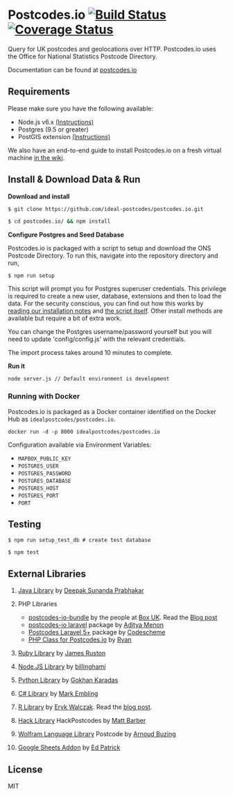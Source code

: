 # Postcodes.io [![Build Status](https://travis-ci.org/ideal-postcodes/postcodes.io.png)](https://travis-ci.org/ideal-postcodes/postcodes.io) [![Coverage Status](https://coveralls.io/repos/github/ideal-postcodes/postcodes.io/badge.svg?branch=master)](https://coveralls.io/github/ideal-postcodes/postcodes.io?branch=master)

Query for UK postcodes and geolocations over HTTP. Postcodes.io uses the Office for National Statistics Postcode Directory.

Documentation can be found at [postcodes.io](http://postcodes.io)

## Requirements

Please make sure you have the following available:

- Node.js v6.x [(Instructions)](http://nodejs.org/)
- Postgres (9.5 or greater)
- PostGIS extension [(Instructions)](http://postgis.net/install)

We also have an end-to-end guide to install Postcodes.io on a fresh virtual machine [in the wiki](https://github.com/ideal-postcodes/postcodes.io/wiki/Installing-Postcodes.io).

## Install & Download Data & Run

**Download and install**

```bash
$ git clone https://github.com/ideal-postcodes/postcodes.io.git

$ cd postcodes.io/ && npm install
```

**Configure Postgres and Seed Database**

Postcodes.io is packaged with a script to setup and download the ONS Postcode Directory. To run this, navigate into the repository directory and run,

```
$ npm run setup
```

This script will prompt you for Postgres superuser credentials. This privilege is required to create a new user, database, extensions and then to load the data. For the security conscious, you can find out how this works by [reading our installation notes](http://postcodes.io/docs#Install-notes) and [the script itself](/bin/setup.sh). Other install methods are available but require a bit of extra work.

You can change the Postgres username/password yourself but you will need to update 'config/config.js' with the relevant credentials.

The import process takes around 10 minutes to complete.

**Run it**

```
node server.js // Default environment is development
```

### Running with Docker

Postcodes.io is packaged as a Docker container identified on the Docker Hub as `idealpostcodes/postcodes.io`.

```
docker run -d -p 8000 idealpostcodes/postcodes.io
```

Configuration available via Environment Variables:

- `MAPBOX_PUBLIC_KEY`
- `POSTGRES_USER`
- `POSTGRES_PASSWORD`
- `POSTGRES_DATABASE`
- `POSTGRES_HOST`
- `POSTGRES_PORT`
- `PORT`


## Testing

```
$ npm run setup_test_db # create test database

$ npm test
```

## External Libraries

1. [Java Library](https://github.com/spdeepak/postcodes-io-java) by [Deepak Sunanda Prabhakar](https://github.com/spdeepak) 

2. PHP Libraries
	* [postcodes-io-bundle](https://github.com/boxuk/postcodes-io-bundle) by the people at [Box UK](https://www.boxuk.com/). Read the [Blog post](https://www.boxuk.com/insight/tech-posts/geocoding-postcodes-symfony2)<br/>
	* [postcodes-io laravel](https://github.com/adityamenon/postcodes-io-laravel) package by [Aditya Menon](http://adityamenon.co)<br/>
	* [Postcodes Laravel 5+](https://github.com/codescheme/postcodes) package by [Codescheme](https://github.com/codescheme)<br/>
	* [PHP Class for Postcodes.io](https://github.com/hart1994/Postcodes-IO-PHP) by [Ryan](https://github.com/hart1994/)<br/>

3. [Ruby Library](https://github.com/jamesruston/postcodes_io) by [James Ruston](https://github.com/jamesruston)

4. [Node.JS Library](https://github.com/cuvva/postcodesio-client-node) by [billinghamj](https://github.com/billinghamj) 

5. [Python Library](https://github.com/previousdeveloper/PythonPostcodesWrapper) by [Gokhan Karadas](https://github.com/previousdeveloper)

6. [C# Library](https://github.com/markembling/MarkEmbling.PostcodesIO) by [Mark Embling](https://github.com/markembling)

7. [R Library](https://github.com/erzk/PostcodesioR) by [Eryk Walczak](http://walczak.org). Read the [blog post](http://walczak.org/2016/07/postcode-and-geolocation-api-for-the-uk/).

8. [Hack Library](https://github.com/Matt-Barber/HackPostcodes) HackPostcodes by [Matt Barber](https://recursiveiterator.wordpress.com/) 

9. [Wolfram Language Library](https://github.com/arnoudbuzing/postcode) Postcode by [Arnoud Buzing](https://github.com/arnoudbuzing) 

10. [Google Sheets Addon](https://chrome.google.com/webstore/detail/uk-postcode-geocoder/bjkecdilmiedfkihpgfhfikchkghliia?utm_source=permalink) by [Ed Patrick](http://edwebdeveloper.com/)

## License 

MIT
